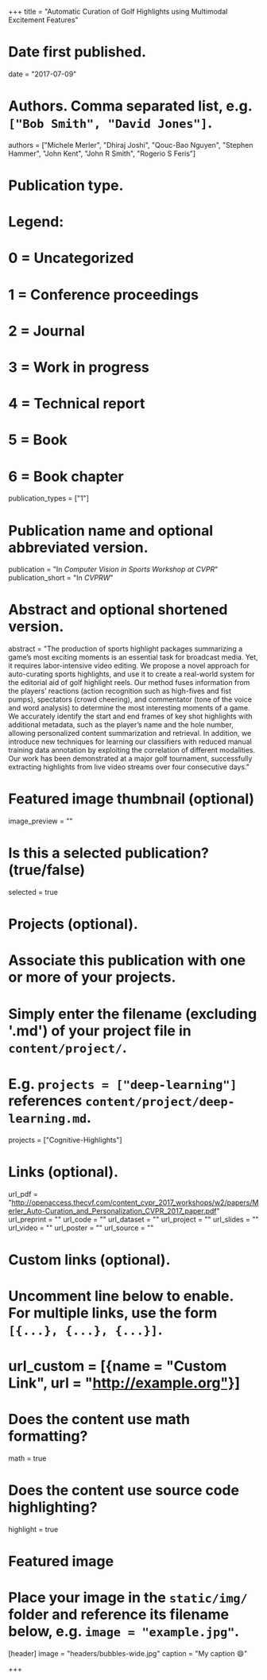 +++
title = "Automatic Curation of Golf Highlights using Multimodal Excitement Features"

# Date first published.
date = "2017-07-09"

# Authors. Comma separated list, e.g. `["Bob Smith", "David Jones"]`.
authors = ["Michele Merler", "Dhiraj Joshi", "Qouc-Bao Nguyen", "Stephen Hammer", "John Kent", "John R Smith", "Rogerio S Feris"]

# Publication type.
# Legend:
# 0 = Uncategorized
# 1 = Conference proceedings
# 2 = Journal
# 3 = Work in progress
# 4 = Technical report
# 5 = Book
# 6 = Book chapter
publication_types = ["1"]

# Publication name and optional abbreviated version.
publication = "In *Computer Vision in Sports Workshop at CVPR*"
publication_short = "In *CVPRW*"

# Abstract and optional shortened version.
abstract = "The production of sports highlight packages summarizing
a game’s most exciting moments is an essential task for
broadcast media. Yet, it requires labor-intensive video editing.
We propose a novel approach for auto-curating sports
highlights, and use it to create a real-world system for the
editorial aid of golf highlight reels. Our method fuses information
from the players’ reactions (action recognition
such as high-fives and fist pumps), spectators (crowd cheering),
and commentator (tone of the voice and word analysis)
to determine the most interesting moments of a game.
We accurately identify the start and end frames of key shot
highlights with additional metadata, such as the player’s
name and the hole number, allowing personalized content
summarization and retrieval. In addition, we introduce new
techniques for learning our classifiers with reduced manual
training data annotation by exploiting the correlation
of different modalities. Our work has been demonstrated at
a major golf tournament, successfully extracting highlights
from live video streams over four consecutive days."

# Featured image thumbnail (optional)
image_preview = ""

# Is this a selected publication? (true/false)
selected = true

# Projects (optional).
#   Associate this publication with one or more of your projects.
#   Simply enter the filename (excluding '.md') of your project file in `content/project/`.
#   E.g. `projects = ["deep-learning"]` references `content/project/deep-learning.md`.
projects = ["Cognitive-Highlights"]

# Links (optional).
url_pdf = "http://openaccess.thecvf.com/content_cvpr_2017_workshops/w2/papers/Merler_Auto-Curation_and_Personalization_CVPR_2017_paper.pdf"
url_preprint = ""
url_code = ""
url_dataset = ""
url_project = ""
url_slides = ""
url_video = ""
url_poster = ""
url_source = ""

# Custom links (optional).
#   Uncomment line below to enable. For multiple links, use the form `[{...}, {...}, {...}]`.
# url_custom = [{name = "Custom Link", url = "http://example.org"}]

# Does the content use math formatting?
math = true

# Does the content use source code highlighting?
highlight = true

# Featured image
# Place your image in the `static/img/` folder and reference its filename below, e.g. `image = "example.jpg"`.
[header]
image = "headers/bubbles-wide.jpg"
caption = "My caption 😄"

+++


